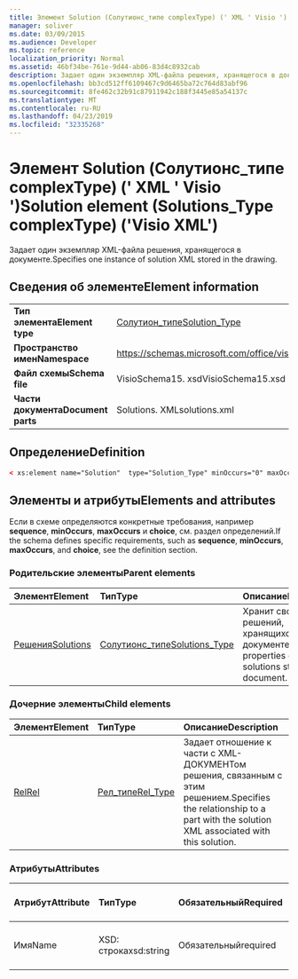 ```yaml
---
title: Элемент Solution (Солутионс_типе complexType) (' XML ' Visio ')
manager: soliver
ms.date: 03/09/2015
ms.audience: Developer
ms.topic: reference
localization_priority: Normal
ms.assetid: 46bf34be-761e-9d44-ab06-83d4c8932cab
description: Задает один экземпляр XML-файла решения, хранящегося в документе.
ms.openlocfilehash: bb3cd512ff6109467c9d6465ba72c764d83abf96
ms.sourcegitcommit: 8fe462c32b91c87911942c188f3445e85a54137c
ms.translationtype: MT
ms.contentlocale: ru-RU
ms.lasthandoff: 04/23/2019
ms.locfileid: "32335268"
---
```

# <a name="solution-element-solutionstype-complextype-visio-xml"></a><span data-ttu-id="e871c-103">Элемент Solution (Солутионс_типе complexType) (' XML ' Visio ')</span><span class="sxs-lookup"><span data-stu-id="e871c-103">Solution element (Solutions_Type complexType) ('Visio XML')</span></span>

<span data-ttu-id="e871c-104">Задает один экземпляр XML-файла решения, хранящегося в документе.</span><span class="sxs-lookup"><span data-stu-id="e871c-104">Specifies one instance of solution XML stored in the drawing.</span></span>
  
## <a name="element-information"></a><span data-ttu-id="e871c-105">Сведения об элементе</span><span class="sxs-lookup"><span data-stu-id="e871c-105">Element information</span></span>

|||
|:-----|:-----|
|<span data-ttu-id="e871c-106">**Тип элемента**</span><span class="sxs-lookup"><span data-stu-id="e871c-106">**Element type**</span></span> <br/> |[<span data-ttu-id="e871c-107">Солутион_типе</span><span class="sxs-lookup"><span data-stu-id="e871c-107">Solution_Type</span></span>](solution_type-complextypevisio-xml.md) <br/> |
|<span data-ttu-id="e871c-108">**Пространство имен**</span><span class="sxs-lookup"><span data-stu-id="e871c-108">**Namespace**</span></span> <br/> |https://schemas.microsoft.com/office/visio/2012/main  <br/> |
|<span data-ttu-id="e871c-109">**Файл схемы**</span><span class="sxs-lookup"><span data-stu-id="e871c-109">**Schema file**</span></span> <br/> |<span data-ttu-id="e871c-110">VisioSchema15. xsd</span><span class="sxs-lookup"><span data-stu-id="e871c-110">VisioSchema15.xsd</span></span>  <br/> |
|<span data-ttu-id="e871c-111">**Части документа**</span><span class="sxs-lookup"><span data-stu-id="e871c-111">**Document parts**</span></span> <br/> |<span data-ttu-id="e871c-112">Solutions. XML</span><span class="sxs-lookup"><span data-stu-id="e871c-112">solutions.xml</span></span>  <br/> |
   
## <a name="definition"></a><span data-ttu-id="e871c-113">Определение</span><span class="sxs-lookup"><span data-stu-id="e871c-113">Definition</span></span>

```XML
< xs:element name="Solution"  type="Solution_Type" minOccurs="0" maxOccurs="unbounded" ></xs:element >
```

## <a name="elements-and-attributes"></a><span data-ttu-id="e871c-114">Элементы и атрибуты</span><span class="sxs-lookup"><span data-stu-id="e871c-114">Elements and attributes</span></span>

<span data-ttu-id="e871c-115">Если в схеме определяются конкретные требования, например **sequence**, **minOccurs**, **maxOccurs** и **choice**, см. раздел определений.</span><span class="sxs-lookup"><span data-stu-id="e871c-115">If the schema defines specific requirements, such as **sequence**, **minOccurs**, **maxOccurs**, and **choice**, see the definition section.</span></span> 
  
### <a name="parent-elements"></a><span data-ttu-id="e871c-116">Родительские элементы</span><span class="sxs-lookup"><span data-stu-id="e871c-116">Parent elements</span></span>

|<span data-ttu-id="e871c-117">**Элемент**</span><span class="sxs-lookup"><span data-stu-id="e871c-117">**Element**</span></span>|<span data-ttu-id="e871c-118">**Тип**</span><span class="sxs-lookup"><span data-stu-id="e871c-118">**Type**</span></span>|<span data-ttu-id="e871c-119">**Описание**</span><span class="sxs-lookup"><span data-stu-id="e871c-119">**Description**</span></span>|
|:-----|:-----|:-----|
|[<span data-ttu-id="e871c-120">Решения</span><span class="sxs-lookup"><span data-stu-id="e871c-120">Solutions</span></span>](solutions-elementvisio-xml.md) <br/> |[<span data-ttu-id="e871c-121">Солутионс_типе</span><span class="sxs-lookup"><span data-stu-id="e871c-121">Solutions_Type</span></span>](solutions_type-complextypevisio-xml.md) <br/> |<span data-ttu-id="e871c-122">Хранит свойства решений, хранящихся в документе.</span><span class="sxs-lookup"><span data-stu-id="e871c-122">Stores the properties of the solutions stored in the document.</span></span>  <br/> |
   
### <a name="child-elements"></a><span data-ttu-id="e871c-123">Дочерние элементы</span><span class="sxs-lookup"><span data-stu-id="e871c-123">Child elements</span></span>

|<span data-ttu-id="e871c-124">**Элемент**</span><span class="sxs-lookup"><span data-stu-id="e871c-124">**Element**</span></span>|<span data-ttu-id="e871c-125">**Тип**</span><span class="sxs-lookup"><span data-stu-id="e871c-125">**Type**</span></span>|<span data-ttu-id="e871c-126">**Описание**</span><span class="sxs-lookup"><span data-stu-id="e871c-126">**Description**</span></span>|
|:-----|:-----|:-----|
|[<span data-ttu-id="e871c-127">Rel</span><span class="sxs-lookup"><span data-stu-id="e871c-127">Rel</span></span>](rel-element-solution_type-complextypevisio-xml.md) <br/> |[<span data-ttu-id="e871c-128">Рел_типе</span><span class="sxs-lookup"><span data-stu-id="e871c-128">Rel_Type</span></span>](rel_type-complextypevisio-xml.md) <br/> |<span data-ttu-id="e871c-129">Задает отношение к части с XML-ДОКУМЕНТом решения, связанным с этим решением.</span><span class="sxs-lookup"><span data-stu-id="e871c-129">Specifies the relationship to a part with the solution XML associated with this solution.</span></span>  <br/> |
   
### <a name="attributes"></a><span data-ttu-id="e871c-130">Атрибуты</span><span class="sxs-lookup"><span data-stu-id="e871c-130">Attributes</span></span>

|<span data-ttu-id="e871c-131">**Атрибут**</span><span class="sxs-lookup"><span data-stu-id="e871c-131">**Attribute**</span></span>|<span data-ttu-id="e871c-132">**Тип**</span><span class="sxs-lookup"><span data-stu-id="e871c-132">**Type**</span></span>|<span data-ttu-id="e871c-133">**Обязательный**</span><span class="sxs-lookup"><span data-stu-id="e871c-133">**Required**</span></span>|<span data-ttu-id="e871c-134">**Описание**</span><span class="sxs-lookup"><span data-stu-id="e871c-134">**Description**</span></span>|<span data-ttu-id="e871c-135">**Возможные значения**</span><span class="sxs-lookup"><span data-stu-id="e871c-135">**Possible values**</span></span>|
|:-----|:-----|:-----|:-----|:-----|
|<span data-ttu-id="e871c-136">Имя</span><span class="sxs-lookup"><span data-stu-id="e871c-136">Name</span></span>  <br/> |<span data-ttu-id="e871c-137">XSD: строка</span><span class="sxs-lookup"><span data-stu-id="e871c-137">xsd:string</span></span>  <br/> |<span data-ttu-id="e871c-138">Обязательный</span><span class="sxs-lookup"><span data-stu-id="e871c-138">required</span></span>  <br/> |<span data-ttu-id="e871c-139">Имя решения.</span><span class="sxs-lookup"><span data-stu-id="e871c-139">The name of the solution.</span></span>  <br/> |<span data-ttu-id="e871c-140">Значения типа String: XSD.</span><span class="sxs-lookup"><span data-stu-id="e871c-140">Values of the xsd:string type.</span></span>  <br/> |
   

